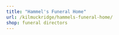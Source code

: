 ```yaml
---
title: "Hammel's Funeral Home"
url: /kilmuckridge/hammels-funeral-home/
shop: funeral directors
---
```


